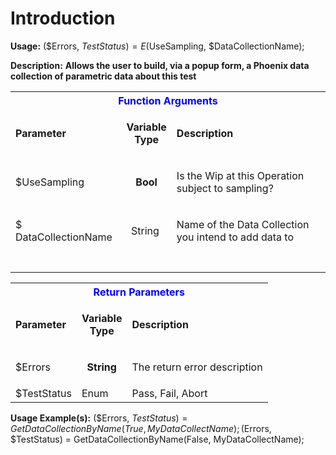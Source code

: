 # Introduction

**Usage:** 
($Errors, $TestStatus) = E($UseSampling, $DataCollectionName);


**Description:** **Allows the user to build, via a popup form, a Phoenix data collection of parametric data about this test** 

<table class="confluenceTable"><tbody><tr><th colspan="3" class="confluenceTh"><span style="color: rgb(0,0,255);">Function Arguments</span></th></tr><tr><td class="confluenceTd"><strong>Parameter</strong></td><td class="confluenceTd"><p style="text-align: center;"><strong>Variable</strong><br /><strong>Type</strong></p></td><td class="confluenceTd"><strong>Description</strong></td></tr><tr><td class="confluenceTd"><p>$UseSampling</p></td><td style="text-align: center;" class="confluenceTd"><p align="center"><strong>Bool</strong></p></td><td class="confluenceTd"><p>Is the Wip at this Operation subject to sampling?</p></td></tr><tr><td colspan="1" class="confluenceTd"><p>$ DataCollectionName</p></td><td colspan="1" style="text-align: center;" class="confluenceTd"><p align="center">String </p></td><td colspan="1" class="confluenceTd"><p>Name of the Data Collection you intend to add data to</p></td></tr><tr><td colspan="1" class="confluenceTd"> </td><td colspan="1" style="text-align: center;" class="confluenceTd"> </td><td colspan="1" class="confluenceTd"> </td></tr></tbody></table>


<table class="confluenceTable"><tbody><tr><th colspan="3" class="confluenceTh"><span style="color: rgb(0,0,255);">Return Parameters</span></th></tr><tr><td class="confluenceTd"><strong>Parameter</strong></td><td class="confluenceTd"><p style="text-align: center;"><strong>Variable</strong><br /><strong>Type</strong></p></td><td class="confluenceTd"><strong>Description</strong></td></tr><tr><td class="confluenceTd"><p>$Errors</p></td><td style="text-align: center;" class="confluenceTd"><p align="center"><strong>String</strong></p></td><td class="confluenceTd"><p>The return error description</p></td></tr><tr><td colspan="1" class="confluenceTd">$<span>TestStatus</span></td><td colspan="1" class="confluenceTd">Enum</td><td colspan="1" class="confluenceTd">Pass, Fail, Abort</td></tr></tbody></table>


**Usage Example(s):** 
($Errors, $TestStatus) = GetDataCollectionByName(True, MyDataCollectName);
($Errors, $TestStatus) = GetDataCollectionByName(False, MyDataCollectName);

